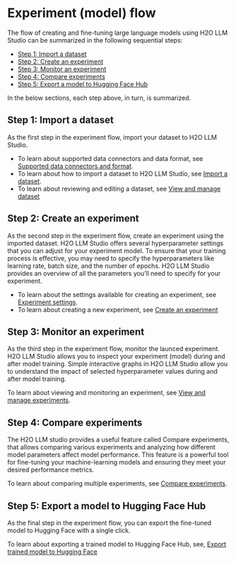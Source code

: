 # Experiment (model) flow

The flow of creating and fine-tuning large language models using H2O LLM Studio can be summarized in the following sequential steps:

- [Step 1: Import a dataset](#step-1-import-a-dataset)
- [Step 2: Create an experiment](#step-2-create-an-experiment)
- [Step 3: Monitor an experiment](#step-3-monitor-an-experiment)
- [Step 4: Compare experiments](#step-4-compare-experiments)
- [Step 5: Export a model to Hugging Face Hub](#step-5-export-a-model-to-hugging-face-hub)

In the below sections, each step above, in turn, is summarized.

## Step 1: Import a dataset

As the first step in the experiment flow, import your dataset to H2O LLM Studio. 

- To learn about supported data connectors and data format, see [Supported data connectors and format](../guide/data-connectors-format).
- To learn about how to import a dataset to H2O LLM Studio, see [Import a dataset](../guide/import-dataset).
- To learn about reviewing and editing a dataset, see [View and manage dataset](../guide/datasets/view-dataset.md)

## Step 2: Create an experiment

As the second step in the experiment flow, create an experiment using the imported dataset. H2O LLM Studio offers several hyperparameter settings that you can adjust for your experiment model. To ensure that your training process is effective, you may need to specify the hyperparameters like learning rate, batch size, and the number of epochs. H2O LLM Studio provides an overview of all the parameters you’ll need to specify for your experiment.

- To learn about the settings available for creating an experiment, see [Experiment settings](../guide/experiments/experiment-settings.md).
- To learn about creating a new experiment, see [Create an experiment](../guide/experiments/create-an-experiment.md)

## Step 3: Monitor an experiment

As the third step in the experiment flow, monitor the launced experiment. H2O LLM Studio allows you to inspect your experiment (model) during and after model training. Simple interactive graphs in H2O LLM Studio allow you to understand the impact of selected hyperparameter values during and after model training.

To learn about viewing and monitoring an experiment, see [View and manage experiments](../guide/experiments/view-an-experiment.md).

## Step 4: Compare experiments

The H2O LLM studio provides a useful feature called Compare experiments, that allows comparing various experiments and analyzing how different model parameters affect model performance. This feature is a powerful tool for fine-tuning your machine-learning models and ensuring they meet your desired performance metrics.

To learn about comparing multiple experiments, see [Compare experiments](../guide/experiments/compare-experiments.md).

## Step 5: Export a model to Hugging Face Hub

As the final step in the experiment flow, you can export the fine-tuned model to Hugging Face with a single click.

To learn about exporting a trained model to Hugging Face Hub, see, [Export trained model to Hugging Face](../guide/experiments/export-trained-model.md)

